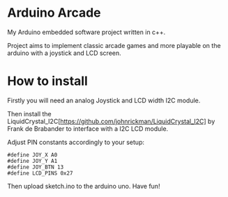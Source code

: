 # Arduino Arcade
My Arduino embedded software project written in c++.

Project aims to implement classic arcade games and more playable on the arduino with a joystick and LCD screen.

# How to install
Firstly you will need an analog Joystick and LCD width I2C module.

Then install the LiquidCrystal_I2C[https://github.com/johnrickman/LiquidCrystal_I2C] by Frank de Brabander to interface with a I2C LCD module.

Adjust PIN constants accordingly to your setup:

```
#define JOY_X A0
#define JOY_Y A1
#define JOY_BTN 13
#define LCD_PINS 0x27
```

Then upload sketch.ino to the arduino uno. Have fun!
